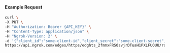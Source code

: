 <!-- Code generated for API Clients. DO NOT EDIT. -->

#### Example Request

```bash
curl \
-X PUT \
-H "Authorization: Bearer {API_KEY}" \
-H "Content-Type: application/json" \
-H "Ngrok-Version: 2" \
-d '{"client_id":"some-client-id","client_secret":"some-client-secret","enabled":true,"issuer":"https://accounts.google.com","scopes":["profile"]}' \
https://api.ngrok.com/edges/https/edghts_2fmmxFRS0svjrDTuaH1PXLFUOUU/routes/edghtsrt_2fmmxCg6BSID1sDNykdV2KX3Akj/oidc
```
